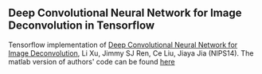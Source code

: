 ## Deep Convolutional Neural Network for Image Deconvolution in Tensorflow
Tensorflow implementation of [Deep Convolutional Neural Network for Image Deconvolution](https://papers.nips.cc/paper/5485-deep-convolutional-neural-network-for-image-deconvolution), Li Xu, Jimmy SJ Ren, Ce Liu, Jiaya Jia (NIPS14).
The matlab version of authors' code can be found [here](http://lxu.me/projects/dcnn/)

